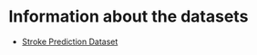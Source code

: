 # Information about the datasets

- [Stroke Prediction Dataset](https://www.kaggle.com/fedesoriano/stroke-prediction-dataset)
